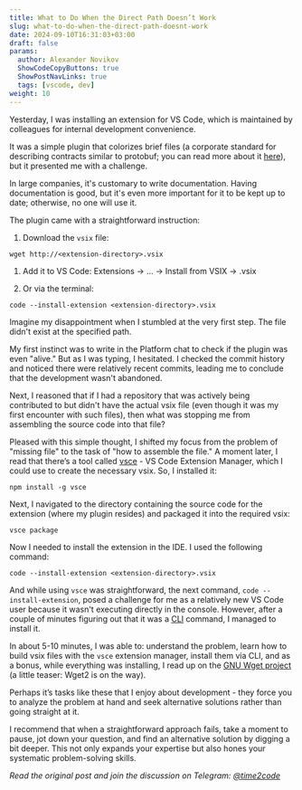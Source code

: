 ```yaml
---
title: What to Do When the Direct Path Doesn’t Work  
slug: what-to-do-when-the-direct-path-doesnt-work                 
date: 2024-09-10T16:31:03+03:00
draft: false                                  
params:
  author: Alexander Novikov                  
  ShowCodeCopyButtons: true
  ShowPostNavLinks: true
  tags: [vscode, dev]                
weight: 10                                   
---
```


Yesterday, I was installing an extension for VS Code, which is maintained by colleagues for internal development convenience.

It was a simple plugin that colorizes brief files (a corporate standard for describing contracts similar to protobuf; you can read more about it [here](https://habr.com/ru/companies/avito/articles/527400/)), but it presented me with a challenge.

In large companies, it's customary to write documentation. Having documentation is good, but it's even more important for it to be kept up to date; otherwise, no one will use it.

The plugin came with a straightforward instruction:

1. Download the `vsix` file:
~~~
wget http://<extension-directory>.vsix
~~~

1. Add it to VS Code: Extensions -> ... -> Install from VSIX -> <extension-directory>.vsix

2. Or via the terminal:
~~~
code --install-extension <extension-directory>.vsix
~~~

Imagine my disappointment when I stumbled at the very first step. The file didn't exist at the specified path.

My first instinct was to write in the Platform chat to check if the plugin was even "alive." But as I was typing, I hesitated. I checked the commit history and noticed there were relatively recent commits, leading me to conclude that the development wasn't abandoned.

Next, I reasoned that if I had a repository that was actively being contributed to but didn't have the actual vsix file (even though it was my first encounter with such files), then what was stopping me from assembling the source code into that file?

Pleased with this simple thought, I shifted my focus from the problem of "missing file" to the task of "how to assemble the file." A moment later, I read that there’s a tool called [vsce](https://github.com/microsoft/vscode-vsce) - VS Code Extension Manager, which I could use to create the necessary vsix. So, I installed it:

~~~
npm install -g vsce
~~~

Next, I navigated to the directory containing the source code for the extension (where my plugin resides) and packaged it into the required vsix:

~~~
vsce package
~~~

Now I needed to install the extension in the IDE. I used the following command:

~~~
code --install-extension <extension-directory>.vsix
~~~

And while using `vsce` was straightforward, the next command, `code --install-extension`, posed a challenge for me as a relatively new VS Code user because it wasn't executing directly in the console. However, after a couple of minutes figuring out that it was a [CLI](https://code.visualstudio.com/docs/editor/command-line) command, I managed to install it.

In about 5-10 minutes, I was able to: understand the problem, learn how to build vsix files with the `vsce` extension manager, install them via CLI, and as a bonus, while everything was installing, I read up on the [GNU Wget project](https://www.gnu.org/software/wget/) (a little teaser: Wget2 is on the way).

Perhaps it’s tasks like these that I enjoy about development - they force you to analyze the problem at hand and seek alternative solutions rather than going straight at it.

I recommend that when a straightforward approach fails, take a moment to pause, jot down your question, and find an alternative solution by digging a bit deeper. This not only expands your expertise but also hones your systematic problem-solving skills.

*Read the original post and join the discussion on Telegram: [@time2code](https://t.me/time2code/299)*